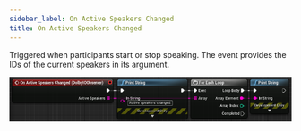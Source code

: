 ```yaml
---
sidebar_label: On Active Speakers Changed
title: On Active Speakers Changed
---
```

Triggered when participants start or stop speaking. The event provides the IDs of the current speakers in its argument.

![Sample](../../../static/img/on_active_speakers_changed.PNG)